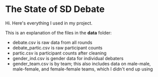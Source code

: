 # The State of SD Debate
Hi. Here's everything I used in my project.

This is an explanation of the files in the **data** folder:
- debate.csv is raw data from all rounds
- debate_partic.csv is raw participant counts
- partic.csv is participant counts after cleaning
- gender_ind.csv is gender data for individual debaters
- gender_team.csv is by team; this also includes data on male-male, male-female, and female-female teams, which I didn't end up using
